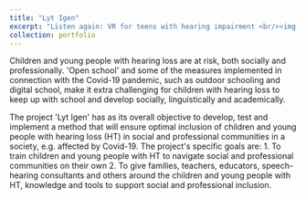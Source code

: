 ```yaml
---
title: "Lyt Igen"
excerpt: "Listen again: VR for teens with hearing impairment <br/><img src='/images/_NJ00708.jpg'>"
collection: portfolio
---
```


Children and young people with hearing loss are at risk, both socially and professionally. 'Open school' and some of the measures implemented in connection with the Covid-19 pandemic, such as outdoor schooling and digital school, make it extra challenging for children with hearing loss to keep up with school and develop socially, linguistically and academically.

The project 'Lyt Igen' has as its overall objective to develop, test and implement a method that will ensure optimal inclusion of children and young people with hearing loss (HT) in social and professional communities in a society, e.g. affected by Covid-19. The project's specific goals are: 1. To train children and young people with HT to navigate social and professional communities on their own 2. To give families, teachers, educators, speech-hearing consultants and others around the children and young people with HT, knowledge and tools to support social and professional inclusion.
